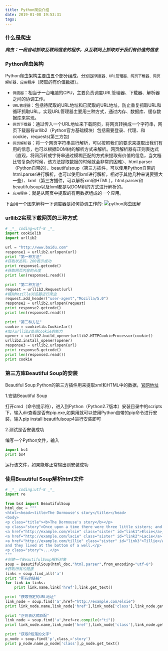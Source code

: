 ```yaml
---
title: Python爬虫介绍
date: 2019-01-08 19:53:31
tags:
---
```

### 什么是爬虫
___爬虫：一段自动抓取互联网信息的程序，从互联网上抓取对于我们有价值的信息___
### Python爬虫架构
Python爬虫架构主要由五个部分组成，分别是`调度器、URL管理器、网页下载器、网页解析器、应用程序`（爬取的有价值数据）。

- `调度器`：相当于一台电脑的CPU，主要负责调度URL管理器、下载器、解析器之间的协调工作。
- `URL管理器`：包括待爬取的URL地址和已爬取的URL地址，防止重复抓取URL和循环抓取URL，实现URL管理器主要用三种方式，通过内存、数据库、缓存数据库来实现。
- `网页下载器`：通过传入一个URL地址来下载网页，将网页转换成一个字符串，网页下载器有urllib2（Python官方基础模块）包括需要登录、代理、和cookie，requests(第三方包)
- `网页解析器`：将一个网页字符串进行解析，可以按照我们的要求来提取出我们有用的信息，也可以根据DOM树的解析方式来解析。网页解析器有正则表达式（直观，将网页转成字符串通过模糊匹配的方式来提取有价值的信息，当文档比较复杂的时候，该方法提取数据的时候就会非常的困难）、html.parser（Python自带的）、beautifulsoup（第三方插件，可以使用Python自带的html.parser进行解析，也可以使用lxml进行解析，相对于其他几种来说要强大一些）、lxml（第三方插件，可以解析xml和HTML），html.parser和beautifulsoup以及lxml都是以DOM树的方式进行解析的。
- `应用程序`：就是从网页中提取的有用数据组成的一个应用。
  
下面用一个图来解释一下调度器是如何协调工作的:
![python爬虫图解](https://img-blog.csdn.net/20170427113109368?watermark/2/text/aHR0cDovL2Jsb2cuY3Nkbi5uZXQvc2luYXRfMjk5NTc0NTU=/font/5a6L5L2T/fontsize/400/fill/I0JBQkFCMA==/dissolve/70/gravity/Center)

### urllib2实现下载网页的三种方式
``` python
# _*_ coding=utf-8 _*_
import cookielib
import urllib2
 
url = "http://www.baidu.com"
response1 = urllib2.urlopen(url)
print "第一种方法"
#获取状态码，200表示成功
print response1.getcode()
#获取网页内容的长度
print len(response1.read())
 
print "第二种方法"
request = urllib2.Request(url)
#模拟Mozilla浏览器进行爬虫
request.add_header("user-agent","Mozilla/5.0")
response2 = urllib2.urlopen(request)
print response2.getcode()
print len(response2.read())
 
print "第三种方法"
cookie = cookielib.CookieJar()
#加入urllib2处理cookie的能力
opener = urllib2.build_opener(urllib2.HTTPCookieProcessor(cookie))
urllib2.install_opener(opener)
response3 = urllib2.urlopen(url)
print response3.getcode()
print len(response3.read())
print cookie
```

### 第三方库Beautiful Soup的安装
Beautiful Soup:Python的第三方插件用来提取xml和HTML中的数据，[官网地址](https://www.crummy.com/software/BeautifulSou)

1.安装Beautiful Soup

打开cmd（命令提示符），进入到Python（Python2.7版本）安装目录中的scripts下，输入dir查看是否有pip.exe,如果用就可以使用Python自带的pip命令进行安装，输入pip install beautifulsoup4进行安装即可

2.测试是否安装成功

编写一个Python文件，输入
``` python
import bs4
print bs4
```

运行该文件，如果能够正常输出则安装成功

### 使用Beautiful Soup解析html文件

``` python
# _*_ coding:utf-8 _*_
import re
 
from bs4 import BeautifulSoup
html_doc = """
<html><head><title>The Dormouse's story</title></head>
<body>
<p class="title"><b>The Dormouse's story</b></p>
<p class="story">Once upon a time there were three little sisters; and their names were
<a href="http://example.com/elsie" class="sister" id="link1">Elsie</a>,
<a href="http://example.com/lacie" class="sister" id="link2">Lacie</a> and
<a href="http://example.com/tillie" class="sister" id="link3">Tillie</a>;
and they lived at the bottom of a well.</p>
<p class="story">...</p>
"""
#创建一个BeautifulSoup解析对象
soup = BeautifulSoup(html_doc,"html.parser",from_encoding="utf-8")
#获取所有的链接
links = soup.find_all('a')
print "所有的链接"
for link in links:
    print link.name,link['href'],link.get_text()
 
print "获取特定的URL地址"
link_node = soup.find('a',href="http://example.com/elsie")
print link_node.name,link_node['href'],link_node['class'],link_node.get_text()
 
print "正则表达式匹配"
link_node = soup.find('a',href=re.compile(r"ti"))
print link_node.name,link_node['href'],link_node['class'],link_node.get_text()
 
print "获取P段落的文字"
p_node = soup.find('p',class_='story')
print p_node.name,p_node['class'],p_node.get_text()
```